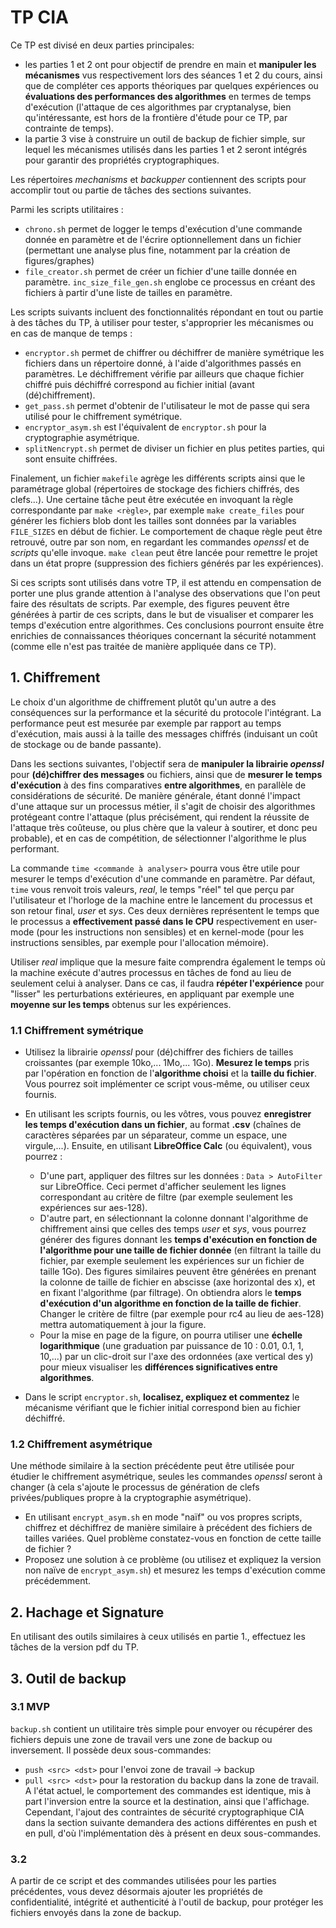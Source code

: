 # TP CIA

Ce TP est divisé en deux parties principales: 
- les parties 1 et 2 ont pour objectif de prendre en main et **manipuler les mécanismes** vus respectivement lors des séances 1 et 2 du cours, ainsi que de compléter ces apports théoriques par quelques expériences ou **évaluations des performances des algorithmes** en termes de temps d'exécution (l'attaque de ces algorithmes par cryptanalyse, bien qu'intéressante, est hors de la frontière d'étude pour ce TP, par contrainte de temps).
- la partie 3 vise à construire un outil de backup de fichier simple, sur lequel les mécanismes utilisés dans les parties 1 et 2 seront intégrés pour garantir des propriétés cryptographiques.

Les répertoires *mechanisms* et *backupper* contiennent des scripts pour accomplir tout ou partie de tâches des sections suivantes.

Parmi les scripts utilitaires : 
- `chrono.sh` permet de logger le temps d'exécution d'une commande donnée en paramètre et de l'écrire optionnellement dans un fichier (permettant une analyse plus fine, notamment par la création de figures/graphes)
- `file_creator.sh` permet de créer un fichier d'une taille donnée en paramètre. `inc_size_file_gen.sh` englobe ce processus en créant des fichiers à partir d'une liste de tailles en paramètre.

Les scripts suivants incluent des fonctionnalités répondant en tout ou partie à des tâches du TP, à utiliser pour tester, s'approprier les mécanismes ou en cas de manque de temps :
- `encryptor.sh` permet de chiffrer ou déchiffrer de manière symétrique les fichiers dans un répertoire donné, à l'aide d'algorithmes passés en paramètres. Le déchiffrement vérifie par ailleurs que chaque fichier chiffré puis déchiffré correspond au fichier initial (avant (dé)chiffrement). 
- `get_pass.sh` permet d'obtenir de l'utilisateur le mot de passe qui sera utilisé pour le chiffrement symétrique.
- `encryptor_asym.sh` est l'équivalent de `encryptor.sh` pour la cryptographie asymétrique.
- `splitNencrypt.sh` permet de diviser un fichier en plus petites parties, qui sont ensuite chiffrées.

Finalement, un fichier `makefile` agrège les différents scripts ainsi que le paramétrage global (répertoires de stockage des fichiers chiffrés, des clefs...). Une certaine tâche peut être exécutée en invoquant la règle correspondante par `make <règle>`, par exemple `make create_files` pour générer les fichiers blob dont les tailles sont données par la variables `FILE_SIZES` en début de fichier. Le comportement de chaque règle peut être retrouvé, outre par son nom, en regardant les commandes *openssl* et de *scripts* qu'elle invoque. `make clean` peut être lancée pour remettre le projet dans un état propre (suppression des fichiers générés par les expériences).

Si ces scripts sont utilisés dans votre TP, il est attendu en compensation de porter une plus grande attention à l'analyse des observations que l'on peut faire des résultats de scripts. Par exemple, des figures peuvent être générées à partir de ces scripts, dans le but de visualiser et comparer les temps d'exécution entre algorithmes. Ces conclusions pourront ensuite être enrichies de connaissances théoriques concernant la sécurité notamment (comme elle n'est pas traitée de manière appliquée dans ce TP).

## 1. Chiffrement

Le choix d'un algorithme de chiffrement plutôt qu'un autre a des conséquences sur la performance et la sécurité du protocole l'intégrant. La performance peut est mesurée par exemple par rapport au temps d'exécution, mais aussi à la taille des messages chiffrés (induisant un coût de stockage ou de bande passante).

Dans les sections suivantes, l'objectif sera de **manipuler la librairie *openssl*** pour **(dé)chiffrer des messages** ou fichiers, ainsi que de **mesurer le temps d'exécution** à des fins comparatives **entre algorithmes**, en parallèle de considérations de sécurité. De manière générale, étant donné l'impact d'une attaque sur un processus métier, il s'agit de choisir des algorithmes protégeant contre l'attaque (plus précisément, qui rendent la réussite de l'attaque très coûteuse, ou plus chère que la valeur à soutirer, et donc peu probable), et en cas de compétition, de sélectionner l'algorithme le plus performant.

La commande `time <commande à analyser>` pourra vous être utile pour mesurer le temps d'exécution d'une commande en paramètre. Par défaut, `time` vous renvoit trois valeurs, *real*, le temps "réel" tel que perçu par l'utilisateur et l'horloge de la machine entre le lancement du processus et son retour final, *user* et *sys*. Ces deux dernières représentent le temps que le processus a **effectivement passé dans le CPU** respectivement en user-mode (pour les instructions non sensibles) et en kernel-mode (pour les instructions sensibles, par exemple pour l'allocation mémoire). 

Utiliser *real* implique que la mesure faite comprendra également le temps où la machine exécute d'autres processus en tâches de fond au lieu de seulement celui à analyser. Dans ce cas, il faudra **répéter l'expérience** pour "lisser" les perturbations extérieures, en appliquant par exemple une **moyenne sur les temps** obtenus sur les expériences.

### 1.1 Chiffrement symétrique

- Utilisez la librairie *openssl* pour (dé)chiffrer des fichiers de tailles croissantes (par exemple 10ko,... 1Mo,... 1Go). **Mesurez le temps** pris par l'opération en fonction de l'**algorithme choisi** et la **taille du fichier**. Vous pourrez soit implémenter ce script vous-même, ou utiliser ceux fournis. 

- En utilisant les scripts fournis, ou les vôtres, vous pouvez **enregistrer les temps d'exécution dans un fichier**, au format **.csv** (chaînes de caractères séparées par un séparateur, comme un espace, une virgule,...). Ensuite, en utilisant **LibreOffice Calc** (ou équivalent), vous pourrez :
    - D'une part, appliquer des filtres sur les données : `Data > AutoFilter` sur LibreOffice. Ceci permet d'afficher seulement les lignes correspondant au critère de filtre (par exemple seulement les expériences sur aes-128).
    - D'autre part, en sélectionnant la colonne donnant l'algorithme de chiffrement ainsi que celles des temps *user* et *sys*, vous pourrez générer des figures donnant les **temps d'exécution en fonction de l'algorithme pour une taille de fichier donnée** (en filtrant la taille du fichier, par exemple seulement les expériences sur un fichier de taille 1Go). Des figures similaires peuvent être générées en prenant la colonne de taille de fichier en abscisse (axe horizontal des x), et en fixant l'algorithme (par filtrage). On obtiendra alors le **temps d'exécution d'un algorithme en fonction de la taille de fichier**. Changer le critère de filtre (par exemple pour rc4 au lieu de aes-128) mettra automatiquement à jour la figure.
    - Pour la mise en page de la figure, on pourra utiliser une **échelle logarithmique** (une graduation par puissance de 10 : 0.01, 0.1, 1, 10,...) par un clic-droit sur l'axe des ordonnées (axe vertical des y) pour mieux visualiser les **différences significatives entre algorithmes**.

- Dans le script `encryptor.sh`, **localisez, expliquez et commentez** le mécanisme vérifiant que le fichier initial correspond bien au fichier déchiffré.

### 1.2 Chiffrement asymétrique

Une méthode similaire à la section précédente peut être utilisée pour étudier le chiffrement asymétrique, seules les commandes *openssl* seront à changer (à cela s'ajoute le processus de génération de clefs privées/publiques propre à la cryptographie asymétrique).
- En utilisant `encrypt_asym.sh` en mode "naïf" ou vos propres scripts, chiffrez et déchiffrez de manière similaire à précédent des fichiers de tailles variées. Quel problème constatez-vous en fonction de cette taille de fichier ?
- Proposez une solution à ce problème (ou utilisez et expliquez la version non naïve de `encrypt_asym.sh`) et mesurez les temps d'exécution comme précédemment.

## 2. Hachage et Signature

En utilisant des outils similaires à ceux utilisés en partie 1., effectuez les tâches de la version pdf du TP.

## 3. Outil de backup

### 3.1 MVP

`backup.sh` contient un utilitaire très simple pour envoyer ou récupérer des fichiers depuis une zone de travail vers une zone de backup ou inversement. 
Il possède deux sous-commandes:
- `push <src> <dst>` pour l'envoi zone de travail -> backup
- `pull <src> <dst>` pour la restoration du backup dans la zone de travail.
A l'état actuel, le comportement des commandes est identique, mis à part l'inversion entre la source et la destination, ainsi que l'affichage.
Cependant, l'ajout des contraintes de sécurité cryptographique CIA dans la section suivante demandera des actions différentes en push et en pull, d'où l'implémentation dès à présent en deux sous-commandes. 

### 3.2
A partir de ce script et des commandes utilisées pour les parties précédentes, vous devez désormais ajouter les propriétés de confidentialité, intégrité et authenticité à l'outil de backup, pour protéger les fichiers envoyés dans la zone de backup.
